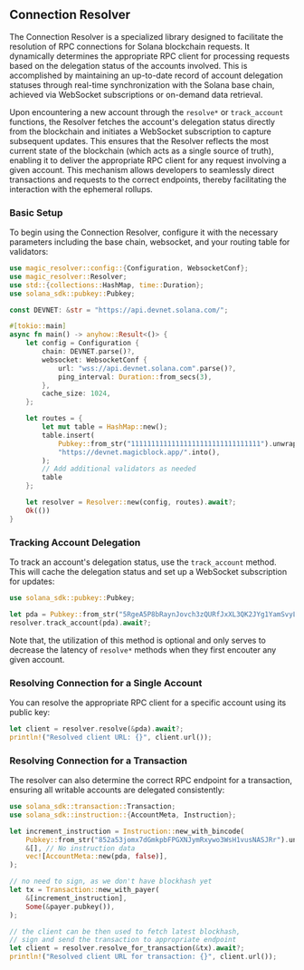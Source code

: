## Connection Resolver

The Connection Resolver is a specialized library designed to
facilitate the resolution of RPC connections for Solana blockchain
requests. It dynamically determines the appropriate RPC client for
processing requests based on the delegation status of the accounts
involved. This is accomplished by maintaining an up-to-date record of
account delegation statuses through real-time synchronization with
the Solana base chain, achieved via WebSocket subscriptions or
on-demand data retrieval.

Upon encountering a new account through the `resolve*` or
`track_account` functions, the Resolver fetches the account's
delegation status directly from the blockchain and initiates a
WebSocket subscription to capture subsequent updates. This ensures
that the Resolver reflects the most current state of the blockchain
(which acts as a single source of truth), enabling it to deliver the
appropriate RPC client for any request
involving a given account. This mechanism allows developers to
seamlessly direct transactions and requests to the correct endpoints,
thereby facilitating the interaction with the ephemeral rollups.


### Basic Setup

To begin using the Connection Resolver, configure it with the necessary parameters including the base chain, websocket, and your routing table for validators:

```rust
use magic_resolver::config::{Configuration, WebsocketConf};
use magic_resolver::Resolver;
use std::{collections::HashMap, time::Duration};
use solana_sdk::pubkey::Pubkey;

const DEVNET: &str = "https://api.devnet.solana.com/";

#[tokio::main]
async fn main() -> anyhow::Result<()> {
    let config = Configuration {
        chain: DEVNET.parse()?,
        websocket: WebsocketConf {
            url: "wss://api.devnet.solana.com".parse()?,
            ping_interval: Duration::from_secs(3),
        },
        cache_size: 1024,
    };

    let routes = {
        let mut table = HashMap::new();
        table.insert(
            Pubkey::from_str("11111111111111111111111111111111").unwrap(),
            "https://devnet.magicblock.app/".into(),
        );
        // Add additional validators as needed
        table
    };

    let resolver = Resolver::new(config, routes).await?;
    Ok(())
}
```

### Tracking Account Delegation

To track an account's delegation status, use the `track_account` method. This will cache the delegation status and set up a WebSocket subscription for updates:

```rust
use solana_sdk::pubkey::Pubkey;

let pda = Pubkey::from_str("5RgeA5P8bRaynJovch3zQURfJxXL3QK2JYg1YamSvyLb").unwrap();
resolver.track_account(pda).await?;
```
Note that, the utilization of this method is optional and only serves to decrease the latency of `resolve*` methods when they first encouter any given account.

### Resolving Connection for a Single Account

You can resolve the appropriate RPC client for a specific account using its public key:

```rust
let client = resolver.resolve(&pda).await?;
println!("Resolved client URL: {}", client.url());
```

### Resolving Connection for a Transaction

The resolver can also determine the correct RPC endpoint for a transaction, ensuring all writable accounts are delegated consistently:

```rust
use solana_sdk::transaction::Transaction;
use solana_sdk::instruction::{AccountMeta, Instruction};

let increment_instruction = Instruction::new_with_bincode(
    Pubkey::from_str("852a53jomx7dGmkpbFPGXNJymRxywo3WsH1vusNASJRr").unwrap(),
    &[], // No instruction data
    vec![AccountMeta::new(pda, false)],
);

// no need to sign, as we don't have blockhash yet
let tx = Transaction::new_with_payer(
    &[increment_instruction],
    Some(&payer.pubkey()),
);

// the client can be then used to fetch latest blockhash, 
// sign and send the transaction to appropriate endpoint
let client = resolver.resolve_for_transaction(&tx).await?;
println!("Resolved client URL for transaction: {}", client.url());
```

